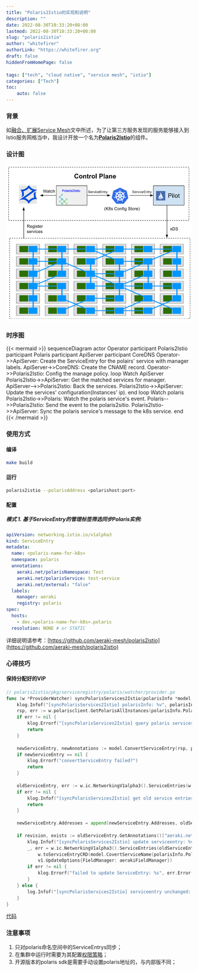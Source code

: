 ```yaml
---
title: "Polaris2Istio的实现和说明"
description: ""
date: 2022-08-30T10:33:20+08:00
lastmod: 2022-08-30T10:33:20+08:00
slug: "polaris2istio"
author: "whitefirer"
authorLink: "https://whitefirer.org"
draft: false
hiddenFromHomePage: false

tags: ["tech", "cloud native", "service mesh", "istio"]
categories: ["Tech"]
toc:
    auto: false
---
```


### 背景
如[融合、扩展Service Mesh](https://whitefirer.org/posts/2022/08/29/extension-and-expansion-of-service-mesh/)文中所述，为了让第三方服务发现的服务能够接入到Istio服务网格当中，我设计开放一个名为[**Polaris2Istio**](https://github.com/aeraki-mesh/polaris2istio)的组件。

### 设计图
<img src="https://raw.githubusercontent.com/aeraki-mesh/polaris2istio/main/doc/polaris2istio.png"> </img>

### 时序图
{{< mermaid >}}
sequenceDiagram
    actor Operator
    participant Polaris2Istio
    participant Polaris
    participant ApiServer
    participant CoreDNS
    Operator->>ApiServer: Create the ServiceEntry for the polairs' service with manager labels.
    ApiServer->>CoreDNS: Create the CNAME record.
    Operator->>Polaris2Istio: Config the manage policy.
    loop Watch ApiServer
        Polaris2Istio->>ApiServer: Get the matched services for manager.
        ApiServer-->>Polaris2Istio: Back the services.
        Polaris2Istio->>ApiServer:  Update the services' configuration(Instances' ip).
    end
    loop  Watch polaris
        Polaris2Istio->>Polaris: Watch the polaris service's event.
        Polaris-->>Polaris2Istio: Send the event to the polaris2sitio.
        Polaris2Istio->>ApiServer: Sync the polaris service's message to the k8s service.
    end
{{< /mermaid >}}

### 使用方式
#### 编译

```bash
make build
```

#### 运行

```bash
polaris2istio --polarisAddress <polarishost:port>
```

####  配置
##### 模式 1. 基于ServiceEntry的管理标签筛选同步Polaris实例:

```yaml
apiVersion: networking.istio.io/v1alpha3
kind: ServiceEntry
metadata:
  name: <polaris-name-for-k8s>
  namespace: polaris
  annotations:
    aeraki.net/polarisNamespace: Test
    aeraki.net/polarisService: test-service
    aeraki.net/external: "false"
  labels:
    manager: aeraki
    registry: polaris
spec:
  hosts:
    - dev.<polaris-name-for-k8s>.polaris
  resolution: NONE # or STATIC
```
 详细说明请参考：[https://github.com/aeraki-mesh/polaris2istio](https://github.com/aeraki-mesh/polaris2istio)

### 心得技巧
#### 保持分配好的VIP
```go {linenos=table,hl_lines=[22],linenostart=91}
// polaris2istio/pkg/serviceregistry/polaris/watcher/provider.go 
func (w *ProviderWatcher) syncPolarisServices2Istio(polarisInfo *model.PolarisInfo) {
	klog.Infof("[syncPolarisServices2Istio] polarisInfo: %v", polarisInfo)
	rsp, err := w.polarisclient.GetPolarisAllInstances(polarisInfo.PolarisNamespace, polarisInfo.PolarisService)
	if err != nil {
		klog.Errorf("[syncPolarisServices2Istio] query polaris services' instances failed, err: %v", err.Error())
		return
	}

	newServiceEntry, newAnnotations := model.ConvertServiceEntry(rsp, polarisInfo)
	if newServiceEntry == nil {
		klog.Errorf("convertServiceEntry failed?")
		return
	}

	oldServiceEntry, err := w.ic.NetworkingV1alpha3().ServiceEntries(w.configRootNS).Get(context.TODO(), model.CovertServiceName(polarisInfo.PolarisNamespace, polarisInfo.PolarisService), v1.GetOptions{})
	if err != nil {
		klog.Infof("[syncPolarisServices2Istio] get old service entries failed, error: %v", err)
		return
	}

	newServiceEntry.Addresses = append(newServiceEntry.Addresses, oldServiceEntry.Spec.GetAddresses()...)

	if revision, exists := oldServiceEntry.GetAnnotations()["aeraki.net/revision"]; !exists || newAnnotations["aeraki.net/revision"] != revision {
		klog.Infof("[syncPolarisServices2Istio] update serviceentry: %v", newServiceEntry)
		_, err = w.ic.NetworkingV1alpha3().ServiceEntries(oldServiceEntry.Namespace).Update(context.TODO(),
			w.toServiceEntryCRD(model.CovertServiceName(polarisInfo.PolarisNamespace, polarisInfo.PolarisService), newServiceEntry, oldServiceEntry, newAnnotations),
			v1.UpdateOptions{FieldManager: aerakiFieldManager})
		if err != nil {
			klog.Errorf("failed to update ServiceEntry: %s", err.Error())
		}
	} else {
		log.Infof("[syncPolarisServices2Istio] serviceentry unchanged: %v", oldServiceEntry.GetName())
	}
}
```

[代码](https://github.com/aeraki-mesh/polaris2istio/blob/c3a5ad86ab503ba183359a7e141fa3be7a996315/pkg/serviceregistry/polaris/watcher/provider.go#L111)


### 注意事项
 1. 只对polaris命名空间中的ServiceEntrys同步；
 2. 在集群中运行时需要为其配置[权限策略](https://github.com/aeraki-mesh/polaris2istio/blob/main/deploy/prod/rbac.yaml)；
 3. 开源版本的polaris sdk是需要手动设置polaris地址的，与内部版不同；
